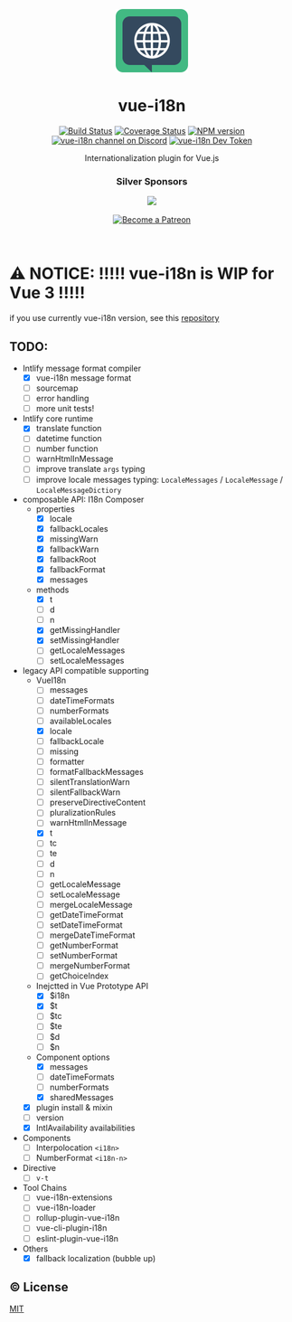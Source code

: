 <p align="center"><img width="128px" height="112px" src="./assets/vue-i18n-logo.png" alt="Vue I18n logo"></p>
<h1 align="center">vue-i18n</h1>
<p align="center">
  <a href="https://circleci.com/gh/kazupon/vue-i18n/tree/dev"><img src="https://circleci.com/gh/kazupon/vue-i18n/tree/dev.svg?style=shield" alt="Build Status"></a>
  <a href="https://codecov.io/gh/kazupon/vue-i18n"><img src="https://codecov.io/gh/kazupon/vue-i18n/branch/dev/graph/badge.svg" alt="Coverage Status"></a>
  <a href="http://badge.fury.io/js/vue-i18n"><img src="https://badge.fury.io/js/vue-i18n.svg" alt="NPM version"></a>
  <a href="https://discord.gg/4yCnk2m"><img src="https://img.shields.io/badge/Discord-join%20chat-738bd7.svg" alt="vue-i18n channel on Discord"></a>
  <a href="https://devtoken.rocks/package/vue-i18n"><img src="https://badge.devtoken.rocks/vue-i18n" alt="vue-i18n Dev Token"></a>
</p>

<p align="center">Internationalization plugin for Vue.js</p>

<h3 align="center">Silver Sponsors</h3>

<p align="center">
  <a href="https://www.codeandweb.com/babeledit?utm_campaign=vue-i18n-2019-01" target="_blank">
    <img src="https://raw.githubusercontent.com/kazupon/vue-i18n/dev/vuepress/.vuepress/public/patrons/babeledit.png">
  </a>
</p>

<p align="center">
  <a href="https://www.patreon.com/kazupon" target="_blank">
    <img src="https://c5.patreon.com/external/logo/become_a_patron_button.png" alt="Become a Patreon">
  </a>
</p>

<br/>

# :warning: NOTICE: !!!!! vue-i18n is WIP for Vue 3 !!!!!

if you use currently vue-i18n version, see this [repository](https://github.com/kazupon/vue-i18n)

## TODO:
- Intlify message format compiler
  - [x] vue-i18n message format
  - [ ] sourcemap
  - [ ] error handling
  - [ ] more unit tests!
- Intlify core runtime
  - [x] translate function
  - [ ] datetime function
  - [ ] number function
  - [ ] warnHtmlInMessage
  - [ ] improve translate `args` typing
  - [ ] improve locale messages typing: `LocaleMessages` / `LocaleMessage` / `LocaleMessageDictiory`
- composable API: I18n Composer
  - properties
    - [x] locale
    - [x] fallbackLocales
    - [x] missingWarn
    - [x] fallbackWarn
    - [x] fallbackRoot
    - [x] fallbackFormat
    - [x] messages
  - methods
    - [x] t
    - [ ] d
    - [ ] n
    - [x] getMissingHandler
    - [x] setMissingHandler
    - [ ] getLocaleMessages
    - [ ] setLocaleMessages
- legacy API compatible supporting
  - VueI18n
    - [ ] messages
    - [ ] dateTimeFormats
    - [ ] numberFormats
    - [ ] availableLocales
    - [x] locale
    - [ ] fallbackLocale
    - [ ] missing
    - [ ] formatter
    - [ ] formatFallbackMessages
    - [ ] silentTranslationWarn
    - [ ] silentFallbackWarn
    - [ ] preserveDirectiveContent
    - [ ] pluralizationRules
    - [ ] warnHtmlInMessage
    - [x] t
    - [ ] tc
    - [ ] te
    - [ ] d
    - [ ] n
    - [ ] getLocaleMessage
    - [ ] setLocaleMessage
    - [ ] mergeLocaleMessage
    - [ ] getDateTimeFormat
    - [ ] setDateTimeFormat
    - [ ] mergeDateTimeFormat
    - [ ] getNumberFormat
    - [ ] setNumberFormat
    - [ ] mergeNumberFormat
    - [ ] getChoiceIndex
  - Inejctted in Vue Prototype API
    - [x] $i18n
    - [x] $t
    - [ ] $tc
    - [ ] $te
    - [ ] $d
    - [ ] $n
  - Component options
    - [x] messages
    - [ ] dateTimeFormats
    - [ ] numberFormats
    - [x] sharedMessages
  - [x] plugin install & mixin
  - [ ] version
  - [x] IntlAvailability availabilities
- Components
  - [ ] Interpolocation `<i18n>`
  - [ ] NumberFormat `<i18n-n>`
- Directive
  - [ ] `v-t`
- Tool Chains
  - [ ] vue-i18n-extensions
  - [ ] vue-i18n-loader
  - [ ] rollup-plugin-vue-i18n
  - [ ] vue-cli-plugin-i18n
  - [ ] eslint-plugin-vue-i18n
- Others
  - [x] fallback localization (bubble up)

## :copyright: License

[MIT](http://opensource.org/licenses/MIT)
